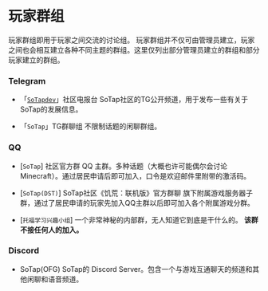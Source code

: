 # 玩家群组

玩家群组即用于玩家之间交流的讨论组。
玩家群组并不仅可由管理员建立，玩家之间也会相互建立各种不同主题的群组。这里仅列出部分管理员建立的群组和部分玩家建立的群组。

### Telegram

- 「[`SoTapdev`](//t.me/sotapdev)」社区电报台
SoTap社区的TG公开频道，用于发布一些有关于SoTap的发展信息。

- 「`SoTap`」TG群聊组
不限制话题的闲聊群组。

### QQ

- [`SoTap`] 社区官方群
QQ 主群。多种话题（大概也许可能偶尔会讨论 Minecraft）。通过居民申请后即可加入，口令是欢迎邮件里附带的激活码。

- [`SoTap(DST)`] SoTap社区《饥荒：联机版》官方群聊
旗下附属游戏服务器子群，通过了居民申请的玩家先加入QQ主群以后即可加入各个附属游戏分群。

- [`托福学习兴趣小组`] 
一个非常神秘的内部群，无人知道它到底是干什么的。
**该群不接任何人的加入。**

### Discord

- SoTap(OFG)
SoTap的 Discord Server。包含一个与游戏互通聊天的频道和其他闲聊和语音频道。

